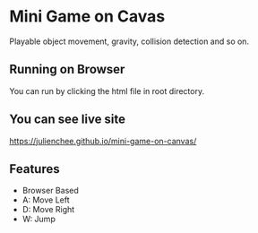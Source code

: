 # Mini Game on Cavas
Playable object movement, gravity, collision detection and so on.

## Running on Browser
You can run by clicking the html file in root directory.
## You can see live site
https://julienchee.github.io/mini-game-on-canvas/

## Features
- Browser Based
- A: Move Left
- D: Move Right
- W: Jump